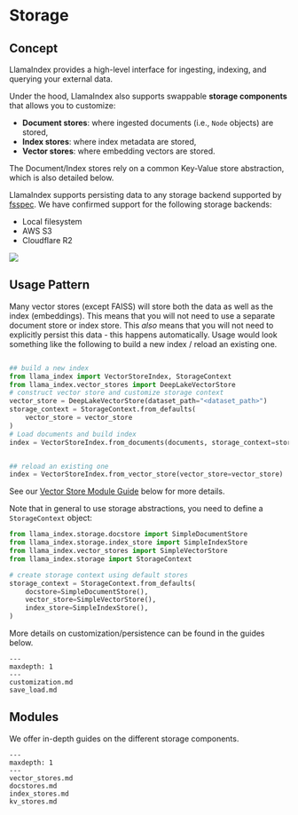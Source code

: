 # Storage

## Concept

LlamaIndex provides a high-level interface for ingesting, indexing, and querying your external data.

Under the hood, LlamaIndex also supports swappable **storage components** that allows you to customize:

- **Document stores**: where ingested documents (i.e., `Node` objects) are stored,
- **Index stores**: where index metadata are stored,
- **Vector stores**: where embedding vectors are stored.

The Document/Index stores rely on a common Key-Value store abstraction, which is also detailed below.

LlamaIndex supports persisting data to any storage backend supported by [fsspec](https://filesystem-spec.readthedocs.io/en/latest/index.html). 
We have confirmed support for the following storage backends:

- Local filesystem
- AWS S3
- Cloudflare R2


![](/_static/storage/storage.png)

## Usage Pattern

Many vector stores (except FAISS) will store both the data as well as the index (embeddings). This means that you will not need to use a separate document store or index store. This *also* means that you will not need to explicitly persist this data - this happens automatically. Usage would look something like the following to build a new index / reload an existing one.

```python

## build a new index
from llama_index import VectorStoreIndex, StorageContext
from llama_index.vector_stores import DeepLakeVectorStore
# construct vector store and customize storage context
vector_store = DeepLakeVectorStore(dataset_path="<dataset_path>")
storage_context = StorageContext.from_defaults(
    vector_store = vector_store
)
# Load documents and build index
index = VectorStoreIndex.from_documents(documents, storage_context=storage_context)


## reload an existing one
index = VectorStoreIndex.from_vector_store(vector_store=vector_store)
```

See our [Vector Store Module Guide](vector_stores.md) below for more details.


Note that in general to use storage abstractions, you need to define a `StorageContext` object:

```python
from llama_index.storage.docstore import SimpleDocumentStore
from llama_index.storage.index_store import SimpleIndexStore
from llama_index.vector_stores import SimpleVectorStore
from llama_index.storage import StorageContext

# create storage context using default stores
storage_context = StorageContext.from_defaults(
    docstore=SimpleDocumentStore(),
    vector_store=SimpleVectorStore(),
    index_store=SimpleIndexStore(),
)
```

More details on customization/persistence can be found in the guides below.


```{toctree}
---
maxdepth: 1
---
customization.md
save_load.md
```



## Modules

We offer in-depth guides on the different storage components.

```{toctree}
---
maxdepth: 1
---
vector_stores.md
docstores.md
index_stores.md
kv_stores.md
```
